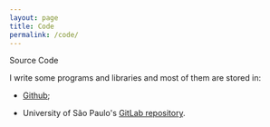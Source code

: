 ```yaml
---
layout: page
title: Code
permalink: /code/
---
```


Source Code

I write some programs and libraries and most of them are stored in:

- [Github](https://github.com/ajholanda?tab=repositories);

- University of São Paulo's [GitLab repository](https://gitlab.uspdigital.usp.br/aholanda).
